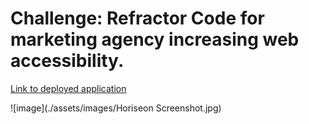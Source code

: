 # Challenge: Refractor Code for marketing agency increasing web accessibility.

[Link to deployed application](./urban-octo-telegram/Develop/index.html)

![image](./assets/images/Horiseon Screenshot.jpg)
